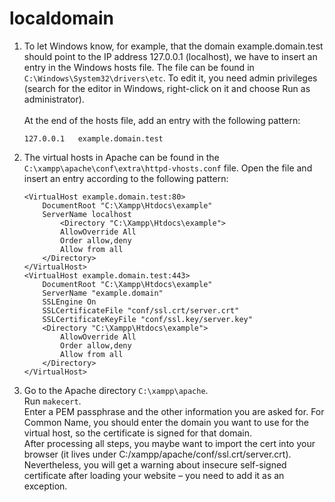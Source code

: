 # localdomain

1. To let Windows know, for example, that the domain example.domain.test should point to the IP address 127.0.0.1 (localhost), we have to insert an entry in the Windows hosts file. The file can be found in `C:\Windows\System32\drivers\etc`. To edit it, you need admin privileges (search for the editor in Windows, right-click on it and choose Run as administrator).<br>	
At the end of the hosts file, add an entry with the following pattern:<br>
	```
	127.0.0.1   example.domain.test
	```

2. The virtual hosts in Apache can be found in the `C:\xampp\apache\conf\extra\httpd-vhosts.conf` file. Open the file and insert an entry according to the following pattern:<br>
	``` 	
	<VirtualHost example.domain.test:80>
		DocumentRoot "C:\Xampp\Htdocs\example"
		ServerName localhost
      		<Directory "C:\Xampp\Htdocs\example">
			AllowOverride All
			Order allow,deny
			Allow from all
  		</Directory>
	</VirtualHost>
	<VirtualHost example.domain.test:443>
		DocumentRoot "C:\Xampp\Htdocs\example"
		ServerName "example.domain"
		SSLEngine On
		SSLCertificateFile "conf/ssl.crt/server.crt"
		SSLCertificateKeyFile "conf/ssl.key/server.key"
		<Directory "C:\Xampp\Htdocs\example">
  			AllowOverride All
  			Order allow,deny
  			Allow from all	
		</Directory>
	</VirtualHost>
	
	```
3. Go to the Apache directory `C:\xampp\apache`.<br>
Run `makecert`.<br>
Enter a PEM passphrase and the other information you are asked for. For Common Name, you should enter the domain you want to use for the virtual host, so the certificate is signed for that domain.<br>
After processing all steps, you maybe want to import the cert into your browser (it lives under C:/xampp/apache/conf/ssl.crt/server.crt). Nevertheless, you will get a warning about insecure self-signed certificate after loading your website – you need to add it as an exception.
	

